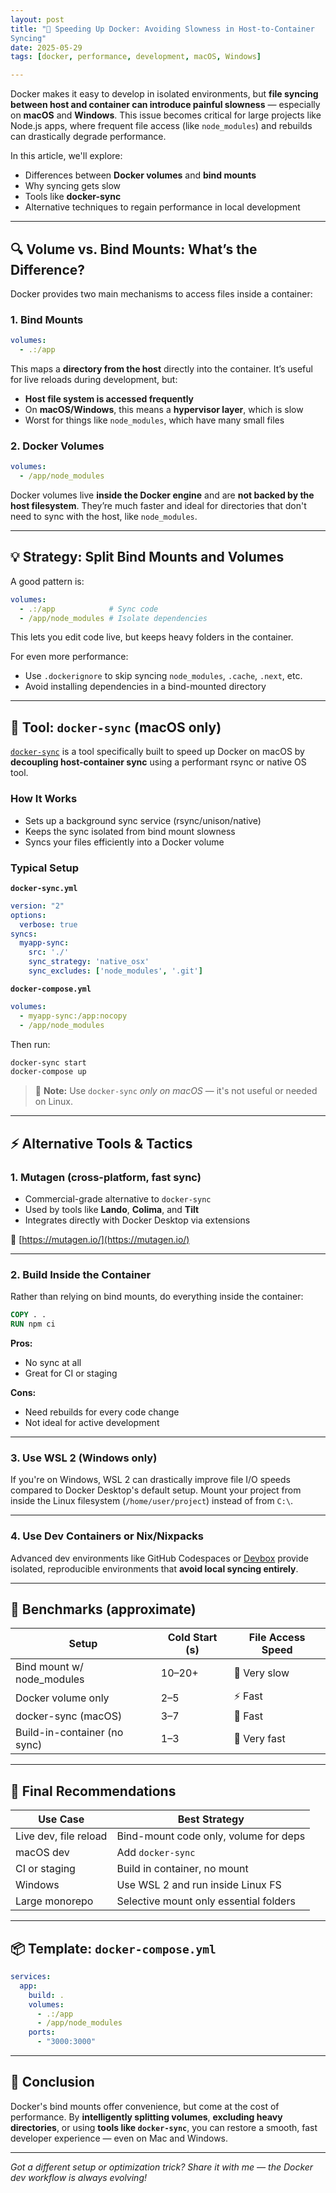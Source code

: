 ```yaml
---
layout: post
title: "🐳 Speeding Up Docker: Avoiding Slowness in Host-to-Container
Syncing"
date: 2025-05-29
tags: [docker, performance, development, macOS, Windows]

---
```


Docker makes it easy to develop in isolated environments, but **file syncing between host and container can introduce painful slowness** — especially on **macOS** and **Windows**. This issue becomes critical for large projects like Node.js apps, where frequent file access (like `node_modules`) and rebuilds can drastically degrade performance.

In this article, we'll explore:

- Differences between **Docker volumes** and **bind mounts**
- Why syncing gets slow
- Tools like **docker-sync**
- Alternative techniques to regain performance in local development

---

## 🔍 Volume vs. Bind Mounts: What’s the Difference?

Docker provides two main mechanisms to access files inside a container:

### 1. Bind Mounts

```yaml
volumes:
  - .:/app
````

This maps a **directory from the host** directly into the container. It’s useful for live reloads during development, but:

* **Host file system is accessed frequently**
* On **macOS/Windows**, this means a **hypervisor layer**, which is slow
* Worst for things like `node_modules`, which have many small files

### 2. Docker Volumes

```yaml
volumes:
  - /app/node_modules
```

Docker volumes live **inside the Docker engine** and are **not backed by the host filesystem**. They’re much faster and ideal for directories that don't need to sync with the host, like `node_modules`.

---

## 💡 Strategy: Split Bind Mounts and Volumes

A good pattern is:

```yaml
volumes:
  - .:/app            # Sync code
  - /app/node_modules # Isolate dependencies
```

This lets you edit code live, but keeps heavy folders in the container.

For even more performance:

* Use `.dockerignore` to skip syncing `node_modules`, `.cache`, `.next`, etc.
* Avoid installing dependencies in a bind-mounted directory

---

## 🧰 Tool: `docker-sync` (macOS only)

[`docker-sync`](http://docker-sync.io/) is a tool specifically built to speed up Docker on macOS by **decoupling host-container sync** using a performant rsync or native OS tool.

### How It Works

* Sets up a background sync service (rsync/unison/native)
* Keeps the sync isolated from bind mount slowness
* Syncs your files efficiently into a Docker volume

### Typical Setup

**`docker-sync.yml`**

```yaml
version: "2"
options:
  verbose: true
syncs:
  myapp-sync:
    src: './'
    sync_strategy: 'native_osx'
    sync_excludes: ['node_modules', '.git']
```

**`docker-compose.yml`**

```yaml
volumes:
  - myapp-sync:/app:nocopy
  - /app/node_modules
```

Then run:

```bash
docker-sync start
docker-compose up
```

> 📌 **Note:** Use `docker-sync` *only on macOS* — it's not useful or needed on Linux.

---

## ⚡ Alternative Tools & Tactics

### 1. Mutagen (cross-platform, fast sync)

* Commercial-grade alternative to `docker-sync`
* Used by tools like **Lando**, **Colima**, and **Tilt**
* Integrates directly with Docker Desktop via extensions

🔗 [https://mutagen.io/](https://mutagen.io/)

---

### 2. Build Inside the Container

Rather than relying on bind mounts, do everything inside the container:

```Dockerfile
COPY . .
RUN npm ci
```

**Pros:**

* No sync at all
* Great for CI or staging

**Cons:**

* Need rebuilds for every code change
* Not ideal for active development

---

### 3. Use WSL 2 (Windows only)

If you're on Windows, WSL 2 can drastically improve file I/O speeds compared to Docker Desktop's default setup. Mount your project from inside the Linux filesystem (`/home/user/project`) instead of from `C:\`.

---

### 4. Use Dev Containers or Nix/Nixpacks

Advanced dev environments like GitHub Codespaces or [Devbox](https://www.jetpack.io/devbox) provide isolated, reproducible environments that **avoid local syncing entirely**.

---

## 🧪 Benchmarks (approximate)

| Setup                        | Cold Start (s) | File Access Speed |
| ---------------------------- | -------------- | ----------------- |
| Bind mount w/ node\_modules  | 10–20+         | 🐢 Very slow      |
| Docker volume only           | 2–5            | ⚡ Fast            |
| docker-sync (macOS)          | 3–7            | 🚀 Fast           |
| Build-in-container (no sync) | 1–3            | 🚀 Very fast      |

---

## 🧭 Final Recommendations

| Use Case              | Best Strategy                          |
| --------------------- | -------------------------------------- |
| Live dev, file reload | Bind-mount code only, volume for deps  |
| macOS dev             | Add `docker-sync`                      |
| CI or staging         | Build in container, no mount           |
| Windows               | Use WSL 2 and run inside Linux FS      |
| Large monorepo        | Selective mount only essential folders |

---

## 📦 Template: `docker-compose.yml`

```yaml
services:
  app:
    build: .
    volumes:
      - .:/app
      - /app/node_modules
    ports:
      - "3000:3000"
```

---

## 🧠 Conclusion

Docker's bind mounts offer convenience, but come at the cost of performance. By **intelligently splitting volumes**, **excluding heavy directories**, or using **tools like `docker-sync`**, you can restore a smooth, fast developer experience — even on Mac and Windows.

---

*Got a different setup or optimization trick? Share it with me — the Docker dev workflow is always evolving!*
